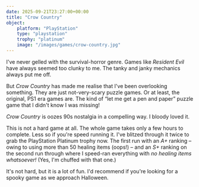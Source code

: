 ```yaml
---
date: 2025-09-21T23:27:00+00:00
title: "Crow Country"
object:
    platform: "PlayStation"
    type: "playstation"
    trophy: "platinum"
    image: "/images/games/crow-country.jpg"
---
```


I've never gelled with the survival-horror genre. Games like *Resident Evil* have always seemed too clunky to me. The tanky and janky mechanics always put me off.

But *Crow Country* has made me realise that I've been overlooking something. They are just not-very-scary puzzle games. Or at least, the original, PS1 era games are. The kind of “let me get a pen and paper” puzzle game that I didn't know I was missing!

*Crow Country* is oozes 90s nostalgia in a compelling way. I bloody loved it.

This is not a hard game at all. The whole game takes only a few hours to complete. Less so if you're speed running it.  I've blitzed through it twice to grab the PlayStation Platinum trophy now. The first run with an *A+* ranking – owing to using more than 50 healing items (oops!) – and an *S+* ranking on the second run through where I speed-ran everything with *no healing items whatsoever!* (Yes, I'm chuffed with that one.)

It's not hard, but it is a lot of fun. I'd recommend if you're looking for a spooky game as we approach Halloween.